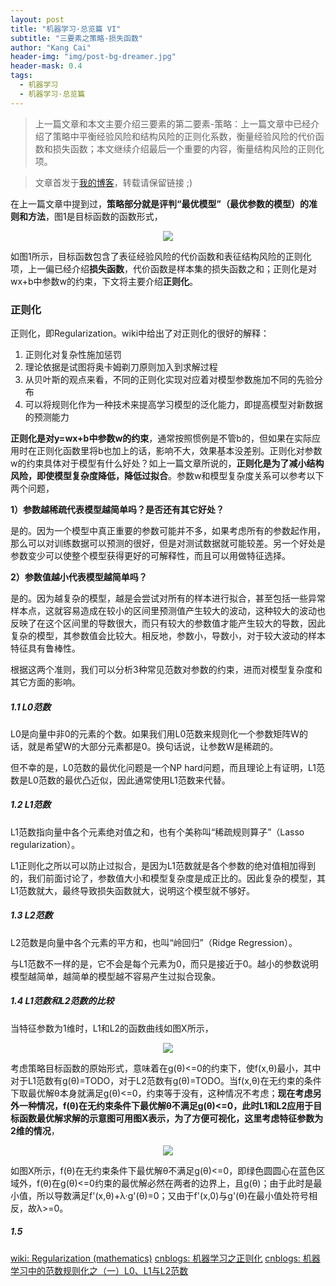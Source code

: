 ```yaml
---
layout: post
title: "机器学习·总览篇 VI"
subtitle: "三要素之策略-损失函数"
author: "Kang Cai"
header-img: "img/post-bg-dreamer.jpg"
header-mask: 0.4
tags:
  - 机器学习
  - 机器学习·总览篇
---
```


> 上一篇文章和本文主要介绍三要素的第二要素-策略：上一篇文章中已经介绍了策略中平衡经验风险和结构风险的正则化系数，衡量经验风险的代价函数和损失函数；本文继续介绍最后一个重要的内容，衡量结构风险的正则化项。

> 文章首发于[我的博客](https://kangcai.github.io/)，转载请保留链接 ;)


在上一篇文章中提到过，**策略部分就是评判“最优模型”（最优参数的模型）的准则和方法**，图1是目标函数的函数形式，

<center>
<img src="https://kangcai.github.io/img/in-post/post-ml/object function 1.png"/>
</center>

如图1所示，目标函数包含了表征经验风险的代价函数和表征结构风险的正则化项，上一偏已经介绍**损失函数**，代价函数是样本集的损失函数之和；正则化是对wx+b中参数w的约束，下文将主要介绍**正则化**。


### 正则化

正则化，即Regularization。wiki中给出了对正则化的很好的解释：

1. 正则化对复杂性施加惩罚
2. 理论依据是试图将奥卡姆剃刀原则加入到求解过程
3. 从贝叶斯的观点来看，不同的正则化实现对应着对模型参数施加不同的先验分布
4. 可以将规则化作为一种技术来提高学习模型的泛化能力，即提高模型对新数据的预测能力

**正则化是对y=wx+b中参数w的约束**，通常按照惯例是不管b的，但如果在实际应用时在正则化函数里将b也加上的话，影响不大，效果基本没差别。正则化对参数w的约束具体对于模型有什么好处？如上一篇文章所说的，**正则化是为了减小结构风险，即使模型复杂度降低，降低过拟合**。参数w和模型复杂度关系可以参考以下两个问题，

**1）参数越稀疏代表模型越简单吗？是否还有其它好处？**

是的。因为一个模型中真正重要的参数可能并不多，如果考虑所有的参数起作用，那么可以对训练数据可以预测的很好，但是对测试数据就可能较差。另一个好处是参数变少可以使整个模型获得更好的可解释性，而且可以用做特征选择。

**2）参数值越小代表模型越简单吗？**

是的。因为越复杂的模型，越是会尝试对所有的样本进行拟合，甚至包括一些异常样本点，这就容易造成在较小的区间里预测值产生较大的波动，这种较大的波动也反映了在这个区间里的导数很大，而只有较大的参数值才能产生较大的导数，因此复杂的模型，其参数值会比较大。相反地，参数小，导数小，对于较大波动的样本特征具有鲁棒性。

根据这两个准则，我们可以分析3种常见范数对参数的约束，进而对模型复杂度和其它方面的影响。

##### 1.1 L0范数

L0是向量中非0的元素的个数。如果我们用L0范数来规则化一个参数矩阵W的话，就是希望W的大部分元素都是0。换句话说，让参数W是稀疏的。

但不幸的是，L0范数的最优化问题是一个NP hard问题，而且理论上有证明，L1范数是L0范数的最优凸近似，因此通常使用L1范数来代替。

##### 1.2 L1范数


L1范数指向量中各个元素绝对值之和，也有个美称叫“稀疏规则算子”（Lasso regularization）。

L1正则化之所以可以防止过拟合，是因为L1范数就是各个参数的绝对值相加得到的，我们前面讨论了，参数值大小和模型复杂度是成正比的。因此复杂的模型，其L1范数就大，最终导致损失函数就大，说明这个模型就不够好。


##### 1.3 L2范数


L2范数是向量中各个元素的平方和，也叫“岭回归”（Ridge Regression）。

与L1范数不一样的是，它不会是每个元素为0，而只是接近于0。越小的参数说明模型越简单，越简单的模型越不容易产生过拟合现象。

##### 1.4 L1范数和L2范数的比较

当特征参数为1维时，L1和L2的函数曲线如图X所示，

<center>
<img src="https://kangcai.github.io/img/in-post/post-ml/l1 and l2.png"/>
</center>

考虑策略目标函数的原始形式，意味着在g(θ)<=0的约束下，使f(x,θ)最小，其中对于L1范数有g(θ)=TODO，对于L2范数有g(θ)=TODO。当f(x,θ)在无约束的条件下取最优解θ本身就满足g(θ)<=0，约束等于没有，这种情况不考虑；**现在考虑另外一种情况，f(θ)在无约束条件下最优解θ不满足g(θ)<=0，此时L1和L2应用于目标函数最优解求解的示意图可用图X表示，为了方便可视化，这里考虑特征参数为2维的情况**，

<center>
<img src="https://kangcai.github.io/img/in-post/post-ml/L1&L2.png"/>
</center>

如图X所示，f(θ)在无约束条件下最优解θ不满足g(θ)<=0，即绿色圆圆心在蓝色区域外，f(θ)在g(θ)<=0约束的最优解必然在两者的边界上，且g(θ)；由于此时是最小值，所以导数满足f'(x,θ)+λ·g'(θ)=0；又由于f'(x,0)与g'(θ)在最小值处符号相反，故λ>=0。

##### 1.5 

[wiki: Regularization (mathematics)](https://en.wikipedia.org/wiki/Regularization_(mathematics))
[cnblogs: 机器学习之正则化](https://www.cnblogs.com/jianxinzhou/p/4083921.html])
[cnblogs: 机器学习中的范数规则化之（一）L0、L1与L2范数](https://www.cnblogs.com/weizc/p/5778678.html)

